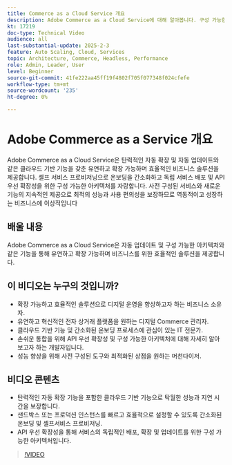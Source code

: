 ```yaml
---
title: Commerce as a Cloud Service 개요
description: Adobe Commerce as a Cloud Service에 대해 알아봅니다. 구성 가능한 아키텍처를 통해 동적 디지털 작업을 위한 유연하고 확장 가능하며 효율적인 솔루션입니다.
kt: 17219
doc-type: Technical Video
audience: all
last-substantial-update: 2025-2-3
feature: Auto Scaling, Cloud, Services
topic: Architecture, Commerce, Headless, Performance
role: Admin, Leader, User
level: Beginner
source-git-commit: 41fe222aa45ff19f4802f705f077348f024cfefe
workflow-type: tm+mt
source-wordcount: '235'
ht-degree: 0%

---
```


# Adobe Commerce as a Service 개요

Adobe Commerce as a Cloud Service은 탄력적인 자동 확장 및 자동 업데이트와 같은 클라우드 기반 기능을 갖춘 유연하고 확장 가능하며 효율적인 비즈니스 솔루션을 제공합니다. 셀프 서비스 프로비저닝으로 온보딩을 간소화하고 독립 서비스 배포 및 API 우선 확장성을 위한 구성 가능한 아키텍처를 자랑합니다. 사전 구성된 서비스와 새로운 기능의 지속적인 제공으로 최적의 성능과 사용 편의성을 보장하므로 역동적이고 성장하는 비즈니스에 이상적입니다

## 배울 내용

Adobe Commerce as a Cloud Service은 자동 업데이트 및 구성 가능한 아키텍처와 같은 기능을 통해 유연하고 확장 가능하며 비즈니스를 위한 효율적인 솔루션을 제공합니다.

## 이 비디오는 누구의 것입니까?

* 확장 가능하고 효율적인 솔루션으로 디지털 운영을 향상하고자 하는 비즈니스 소유자.
* 유연하고 혁신적인 전자 상거래 플랫폼을 원하는 디지털 Commerce 관리자.
* 클라우드 기반 기능 및 간소화된 온보딩 프로세스에 관심이 있는 IT 전문가.
* 손쉬운 통합을 위해 API 우선 확장성 및 구성 가능한 아키텍처에 대해 자세히 알아보고자 하는 개발자입니다.
* 성능 향상을 위해 사전 구성된 도구와 최적화된 상점을 원하는 머천다이저.

## 비디오 콘텐츠

* 탄력적인 자동 확장 기능을 포함한 클라우드 기반 기능으로 탁월한 성능과 지연 시간을 보장합니다.
* 샌드박스 또는 프로덕션 인스턴스를 빠르고 효율적으로 설정할 수 있도록 간소화된 온보딩 및 셀프서비스 프로비저닝.
* API 우선 확장성을 통해 서비스의 독립적인 배포, 확장 및 업데이트를 위한 구성 가능한 아키텍처입니다.

>[!VIDEO](https://video.tv.adobe.com/v/3443311?learn=on)
